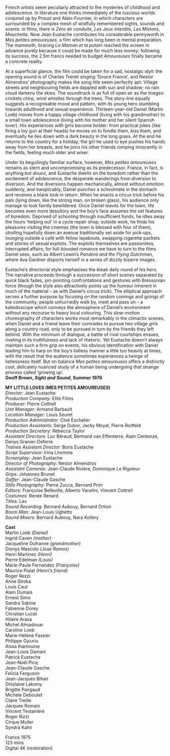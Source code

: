 



French artists seem peculiarly attracted to the mysteries of childhood and adolescence. In literature one thinks immediately of the luscious worlds conjured up by Proust and Alain-Fournier, in which characters are surrounded by a complex mesh of wistfully remembered sights, sounds and scents: in films, there is _Zéro de conduite_, _Les Jeux_ _interdits_, _Les Mistons_, _Mouchette_. Now Jean Eustache contributes his considerable pennyworth in _Mes petites amoureuses_, a film which has long been in mental preparation. The mammoth, bracing _La Maman et la putain_ reached the screen in advance purely because it could be made for much less money; following its success, the 2.5m francs needed to budget _Amoureuses_ finally became a concrete reality.

At a superficial glance, the film could be taken for a sad, nostalgic idyll: the opening sound is of Charles Trenet singing ‘Douce France’, and Nestor Almendros’ photography makes the song title seem perfectly apt. Village streets and neighbouring fields are dappled with sun and shadow; no rain cloud darkens the skies. The soundtrack is as full of open air as the images: crickets chirp, wind whistles through the trees. The story-line equally suggests a recognisable mood and pattern, with its young hero stumbling towards adulthood and sexual experience. Thirteen-year-old Daniel (Martin Loeb) moves from a happy village childhood (living with his grandmother) to a small town adolescence (living with his mother and her silent Spanish lover). His experiences with girls become bolder: from practical jokes (like firing a toy gun at their heads) he moves on to fondle them, kiss them, and eventually he lies down with a dark beauty in the long grass. At the end he returns to the country for a holiday; the girl he used to eye pushes his hands away from her breasts, and he joins his other friends romping innocently in the fields, feeling much older and wiser.

Under its beguilingly familiar surface, however, _Mes petites amoureuses_ remains as stern and uncompromising as its predecessor. France, in fact, is anything but _douce_, and Eustache dwells on the boredom rather than the excitement of adolescence, the desperate wanderings from diversion to diversion. And the diversions happen mechanically, almost without emotion: suddenly, and inexplicably, Daniel punches a schoolmate in the stomach and receives a blank look in return. When he enacts a circus trick before his pals (lying down, like the strong man, on broken glass), his audience only manage to look faintly bewildered. Once Daniel leaves for the town, life becomes even more desultory and the boy’s face assumes the set features of boredom. Deprived of schooling through insufficient funds, he idles away the hours ‘helping out’ in a cycle repair shop; outside work, he finds his pleasures visiting the cinemas (the town is blessed with four of them), strolling hopefully down an avenue traditionally set aside for pick-ups, lounging outside a café with fellow layabouts, swapping cigarette packets and stories of sexual exploits. The exploits themselves are passionless, interrupted affairs; for full-blooded romance we have to turn to the films Daniel sees, such as Albert Lewin’s _Pandora and the Flying Dutchman_, where Ava Gardner disports herself in a series of dizzily bizarre images.

Eustache’s directorial style emphasises the bleak daily round of his hero. The narrative proceeds through a succession of short scenes separated by quick black fades, pin-pointing confrontations and gestures with Bressonian force (though the style also attractively points up the humour inherent in much of the material – as with Daniel’s circus trick). The elliptical approach serves a further purpose by focusing on the random comings and goings of the community; people unhurriedly walk by, meet and pass on – a kaleidoscope which conveys the atmosphere of Daniel’s environment without any recourse to heavy local colouring. This slow-motion choreography of characters works most remarkably in the climactic scenes, when Daniel and a friend leave their comrades to pursue two village girls along a country road, only to be pursued in turn by the friends they left behind. With the minimum of dialogue, a battle of rival courtships ensues, riveting in its truthfulness and lack of rhetoric. Yet Eustache doesn’t always maintain such a firm grip on events, his obvious identification with Daniel leading him to harp on the boy’s listless manner a little too heavily at times, with the result that the audience sometimes experiences a twinge of listlessness itself. But on balance _Mes petites_ _amoureuses_ offers a distinctly cool, delicately nuanced study of a human being undergoing that strange process called ‘growing up’.  
**Geoff Brown, _Sight and Sound_, Summer 1976**  

**MY LITTLE LOVES (MES PETITES AMOUREUSES)**  
_Director:_ Jean Eustache  
_Production Company:_ Elite Films  
_Producer:_ Pierre Cottrell  
_Unit Manager:_ Armand Barbault  
_Location Manager:_ Louis Seuret  
_Production Administrator:_ Cloë Eschalier  
_Production Assistants:_ Serge Dubor, Jacky Moyal, Pierre Roitfeld  
_Production Secretary:_ Rebecca Taylor  
_Assistant Directors:_ Luc Béraud, Bertrand van Effenterre, Alain Centonze, Denys Granier-Deferre  
_Trainee Assistant Director:_ Boris Eustache  
_Script Supervisor:_ Irina Lhomme  
_Screenplay:_ Jean Eustache  
_Director of Photography:_ Nestor Almendros  
_Assistant Cameras:_ Jean-Claude Rivière, Dominique Le Rigoleur  
_Grips:_ Johannes Brunet  
_Gaffer:_ Jean-Claude Gasche  
_Stills Photography:_ Pierre Zucca, Bernard Prim  
_Editors:_ Françoise Belleville, Alberto Yacelini, Vincent Cottrell  
_Costumes:_ Renée Renard  
_Titles:_ Lax  
_Sound Recording:_ Bernard Aubouy, Bernard Ortion  
_Boom Man:_ Jean-Louis Ughetto  
_Sound Mixers:_ Bernard Aubouy, Nara Kollery  

**Cast**  
Martin Loeb _(Daniel)_  
Ingrid Caven _(mother)_  
Jacqueline Dufranne _(grandmother)_  
Dionys Mascolo _(José Ramos)_  
Henri Martinez _(Henri)_  
Pierre Edelman _(Louis)_  
Marie-Paule Fernandez _(Françoise)_  
Maurice Pialat _(Henri’s friend)_  
Roger Rezzi  
Anne Stroka  
Louis Caut  
Alain Dumais  
Ernest Simo  
Sandra Sabine  
Fabienne Dorey  
Christian Lucet  
Hilaire Arasa  
Michel Almadouar  
Caroline Loeb  
Marie-Hélène Fassier  
Philippe Gyiuriu  
Aissa Ihamouine  
Jean-Louis Damani  
Patrick Eustache  
Jean-Noël Picq  
Jean-Claude Gasche  
Felicia Ferguson  
Jean-Jacques Bihan  
Ghislaine Lakomy  
Brigitte Pangaud  
Michele Deboutet  
Claire Treille  
Jacques Romain  
Vincent Testanière  
Roger Rizzi  
Cirque Muller  
Syndra Kahn  

France 1975  
123 mins  
Digital 4K (restoration)  
<!--stackedit_data:
eyJoaXN0b3J5IjpbMTAxODg1NDM5MywyMTE4MjY1MTIxXX0=
-->